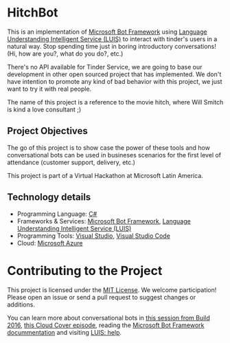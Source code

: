 # HitchBot
This is an implementation of [Microsoft Bot Framework](https://dev.botframework.com/) using [Language Understanding Intelligent Service (LUIS)](https://www.luis.ai/) to interact with tinder's users in a natural way. Stop spending time just in boring introductory conversations! (Hi, how are you?, what do you do?, etc.)

There's no API available for Tinder Service, we are going to base our development in other open sourced project that has implemented.
We don't have intention to promote any kind of bad behavior with this project, we just want to try it with real people.

The name of this project is a reference to the movie hitch, where Will Smitch is kind a love consultant ;)

## Project Objectives
The go of this project is to show case the power of these tools and how conversational bots can be used in busineses scenarios for the first level of attendance (customer support, delivery, etc.)

This project is part of a Virtual Hackathon at Microsoft Latin America.

## Technology details
- Programming Language: [C#](https://msdn.microsoft.com/library/kx37x362)
- Frameworks & Services: [Microsoft Bot Framework](https://dev.botframework.com/), [Language Understanding Intelligent Service (LUIS)](https://www.luis.ai)
- Programming Tools: [Visual Studio](https://www.visualstudio.com/), [Visual Studio Code](https://code.visualstudio.com/)
- Cloud: [Microsoft Azure](https://azure.microsoft.com/)

# Contributing to the Project
This project is licensed under the [MIT License](LICENSE.md). We welcome participation! Please open an issue or send a pull request to suggest changes or additions.

You can learn more about conversational bots in [this session from Build 2016](https://channel9.msdn.com/events/Build/2016/B821), [this Cloud Cover episode](https://channel9.msdn.com/Shows/Cloud+Cover/Episode-206-Bot-Framework-with-Mike-Hall), reading the [Microsoft Bot Framework docummentation](http://docs.botframework.com/) and visiting [LUIS: help](https://www.luis.ai/Help).
